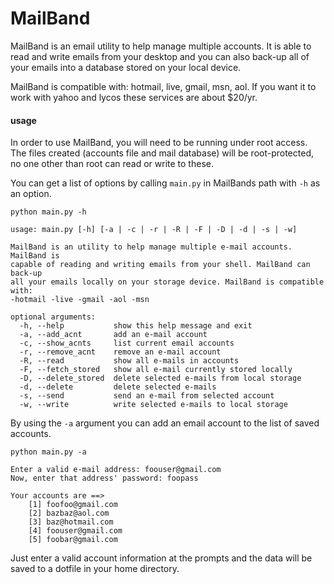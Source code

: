MailBand
========

MailBand is an email utility to help manage multiple accounts.  It is able to 
read and write emails from your desktop and you can also back-up all of your
emails into a database stored on your local device.

MailBand is compatible with: hotmail, live, gmail, msn, aol.
If you want it to work with yahoo and lycos these services are about $20/yr.

#### usage
    
In order to use MailBand, you will need to be running under root access.  The files
created (accounts file and mail database) will be root-protected, no one other than 
root can read or write to these.

You can get a list of options by calling `main.py` in MailBands path with `-h` as an
option.

    python main.py -h

    usage: main.py [-h] [-a | -c | -r | -R | -F | -D | -d | -s | -w]

    MailBand is an utility to help manage multiple e-mail accounts. MailBand is
    capable of reading and writing emails from your shell. MailBand can back-up
    all your emails locally on your storage device. MailBand is compatible with:
    -hotmail -live -gmail -aol -msn

    optional arguments:
      -h, --help           show this help message and exit
      -a, --add_acnt       add an e-mail account
      -c, --show_acnts     list current email accounts
      -r, --remove_acnt    remove an e-mail account
      -R, --read           show all e-mails in accounts
      -F, --fetch_stored   show all e-mail currently stored locally
      -D, --delete_stored  delete selected e-mails from local storage
      -d, --delete         delete selected e-mails
      -s, --send           send an e-mail from selected account
      -w, --write          write selected e-mails to local storage


By using the `-a` argument you can add an email account to the list of saved accounts.

    python main.py -a

    Enter a valid e-mail address: foouser@gmail.com
    Now, enter that address' password: foopass

    Your accounts are ==>
        [1] foofoo@gmail.com
        [2] bazbaz@aol.com
        [3] baz@hotmail.com
        [4] foouser@gmail.com
        [5] foobar@gmail.com

Just enter a valid account information at the prompts and the data will be saved to a
dotfile in your home directory.
